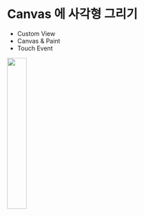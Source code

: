 # Canvas 에 사각형 그리기

- Custom View
- Canvas & Paint
- Touch Event

<img src="https://user-images.githubusercontent.com/44221447/191157240-2e24d3e4-846f-4294-889a-39baf993f54b.gif" width="30%">
